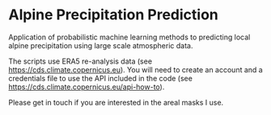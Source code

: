 # Alpine Precipitation Prediction

Application of probabilistic machine learning methods to predicting local alpine precipitation using large scale atmospheric data.

The scripts use ERA5 re-analysis data (see <https://cds.climate.copernicus.eu>). You will need to create an account and a credentials file to use the API included in the code (see <https://cds.climate.copernicus.eu/api-how-to>).

Please get in touch if you are interested in the areal masks I use.
